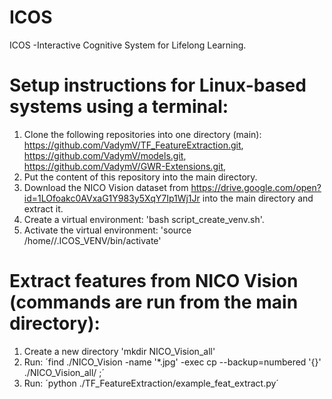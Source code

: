 # ICOS
ICOS -Interactive Cognitive System for Lifelong Learning.  

# Setup instructions for Linux-based systems using a terminal:

1. Clone the following repositories into one directory (main):
  https://github.com/VadymV/TF_FeatureExtraction.git,
  https://github.com/VadymV/models.git,
  https://github.com/VadymV/GWR-Extensions.git,
2. Put the content of this repository into the main directory.
3. Download the NICO Vision dataset from https://drive.google.com/open?id=1LOfoakc0AVxaG1Y983y5XqY7Ip1Wj1Jr 
into the main directory and extract it.
3. Create a virtual environment: 'bash script_create_venv.sh'.
4. Activate the virtual environment: 'source /home/<username>/.ICOS_VENV/bin/activate'
  
# Extract features from NICO Vision (commands are run from the main directory):
1. Create a new directory 'mkdir NICO_Vision_all'
2. Run: ´find ./NICO_Vision -name '*.jpg' -exec cp --backup=numbered '{}' ./NICO_Vision_all/ \;´
1. Run: ´python ./TF_FeatureExtraction/example_feat_extract.py´


